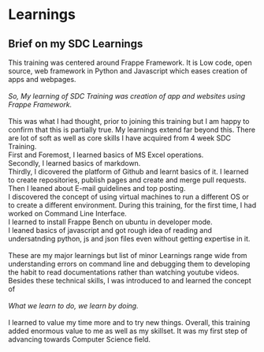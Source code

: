 # Learnings
## Brief on my SDC Learnings
This training was centered around Frappe Framework. It is Low code, open source, web framework in Python and Javascript which eases creation of apps and webpages.<br> <br>
*So, My learning of SDC Training was creation of app and websites using Frappe Framework.* <br><br>
This was what I had thought, prior to joining this training but I am happy to confirm that this is partially true. My learnings extend far beyond this. There are lot of soft as well as core skills I have acquired from 4 week SDC Training. <br>
First and Foremost, I learned basics of MS Excel operations.<br> Secondly, I learned basics of markdown.<br> Thirdly, I dicovered the platform of Github and learnt basics of it. I learned to create repositories, publish pages and create and merge pull requests.
<br>Then I leaned about E-mail guidelines and top posting.
<br>I discovered the concept of using virtual machines to run a different OS or to create a different environment. During this training, for the first time, I had worked on Command Line Interface. <br>
I learned to install Frappe Bench on ubuntu in developer mode.<br>
I leaned basics of javascript and got rough idea of reading and undersatnding python, js and json files even without getting expertise in it.<br><br>
These are my major learnings but list of minor Learnings range wide from understanding errors on command line and debugging them to developing the habit to read documentations rather than watching youtube videos.<br>
Besides these technical skills, I was introduced to and learned the concept of<br> 
<br>*What we learn to do, we learn by doing.*<br>
<br>I learned to value my time more and to try new things.
Overall, this training added enormous value to me as well as my skillset. It was my first step of advancing towards Computer Science field.
